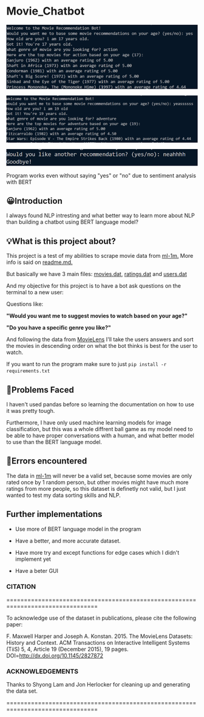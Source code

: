 # Movie_Chatbot

![Outputs](images/output1.png)

![Output2](images/output2.png)


![Output3](images/output3.png)


Program works even without saying "yes" or "no" due to sentiment analysis with BERT

## 😀Introduction

I always found NLP intresting and what better way to learn more about NLP than building a chatbot using BERT language model?

## 💡What is this project about?

This project is a test of my abilities to scrape movie data from <a href="https://github.com/Moonshallow5/Movie_Chatbot/tree/main/ml-1m">ml-1m.</a> More info is said on <a href="https://github.com/Moonshallow5/Movie_Chatbot/blob/main/ml-1m/README">readme.md.</a>


But basically we have 3 main files: <a href="https://github.com/Moonshallow5/Movie_Chatbot/blob/main/ml-1m/movies.dat"> movies.dat</a>, <a href="https://github.com/Moonshallow5/Movie_Chatbot/blob/main/ml-1m/ratings.dat"> ratings.dat</a> and <a href="https://github.com/Moonshallow5/Movie_Chatbot/blob/main/ml-1m/users.dat"> users.dat</a>

And my objective for this project is to have a bot ask questions on the terminal to a new user:

Questions like:

 **"Would you want me to suggest movies to watch based on your age?"**

**"Do you have a specific genre you like?"**

And following the data from <a href="https://github.com/Moonshallow5/Movie_Chatbot/tree/main/ml-1m">MovieLens</a> I'll take the users answers and sort the movies in descending order on what the bot thinks is best for the user to watch.

If you want to run the program make sure to just ```pip install -r requirements.txt```


## 🚧Problems Faced

I haven't used pandas before so learning the documentation on how to use it was pretty tough. 

Furthermore, I have only used machine learning models for image classification, but this was a whole diffrent ball game as my model need to be able to have proper conversations with a human, and what better model to use than the BERT language model.



## 🔧Errors encountered

The data in <a href="https://github.com/Moonshallow5/Movie_Chatbot/tree/main/ml-1m">ml-1m</a> will never be a valid set, because some movies are only rated once by 1 random person, but other movies might have much more ratings from more people, so this dataset is definetly not valid, but I just wanted to test my data sorting skills and NLP.


## Further implementations


- Use more of BERT language model in the program

- Have a better, and more accurate dataset.

- Have more try and except functions for edge cases which I didn't implement yet

- Have a beter GUI














### CITATION
================================================================================

To acknowledge use of the dataset in publications, please cite the following
paper:

F. Maxwell Harper and Joseph A. Konstan. 2015. The MovieLens Datasets: History
and Context. ACM Transactions on Interactive Intelligent Systems (TiiS) 5, 4,
Article 19 (December 2015), 19 pages. DOI=http://dx.doi.org/10.1145/2827872


### ACKNOWLEDGEMENTS

Thanks to Shyong Lam and Jon Herlocker for cleaning up and generating the data
set.

================================================================================